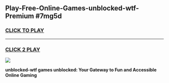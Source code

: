 
## Play-Free-Online-Games-unblocked-wtf-Premium #7mg5d
<h3>
<a href="https://premium.freeplayer.one?title=unblocked-wtf&ref=8M">CLICK TO PLAY</a></h3>
<hr>

<h3>
<a href="https://premium.freeplayer.one?title=unblocked-wtf&ref=8M">CLICK 2 PLAY</a>
  
</h3>

<a href="https://premium.freeplayer.one?title=unblocked-wtf&ref=8M"><img src="https://clearcache.store/games.png"></a>


**unblocked-wtf games unblocked: Your Gateway to Fun and Accessible Online Gaming**
